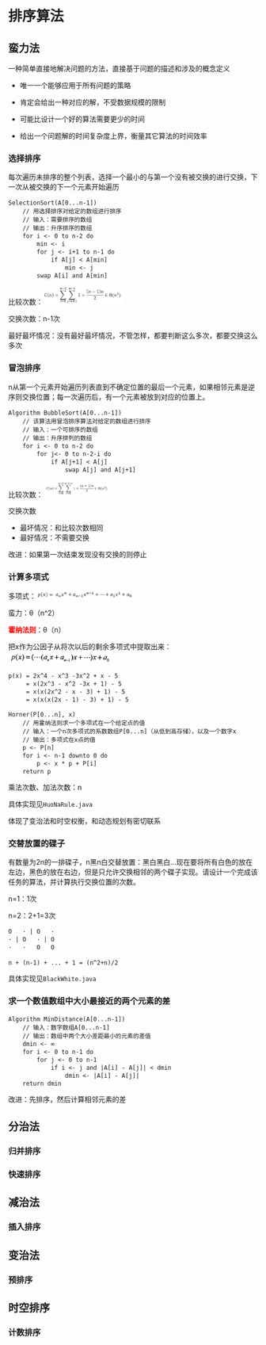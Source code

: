 # 排序算法

## 蛮力法

一种简单直接地解决问题的方法，直接基于问题的描述和涉及的概念定义

- 唯一一个能够应用于所有问题的策略

- 肯定会给出一种对应的解，不受数据规模的限制

- 可能比设计一个好的算法需要更少的时间

- 给出一个问题解的时间复杂度上界，衡量其它算法的时间效率

### 选择排序

每次遍历未排序的整个列表，选择一个最小的与第一个没有被交换的进行交换，下一次从被交换的下一个元素开始遍历

```
SelectionSort(A[0...n-1])
	// 用选择排序对给定的数组进行排序
	// 输入：需要排序的数组
	// 输出：升序排序的数组
	for i <- 0 to n-2 do
		min <- i
		for j <- i+1 to n-1 do
			if A[j] < A[min]
				min <- j
		swap A[i] and A[min]
```

比较次数：<img src="pic\2\1.png" style="zoom:50%;" />

交换次数：n-1次

最好最坏情况：没有最好最坏情况，不管怎样，都要判断这么多次，都要交换这么多次

### 冒泡排序

n从第一个元素开始遍历列表直到不确定位置的最后一个元素，如果相邻元素是逆序则交换位置；每一次遍历后，有一个元素被放到对应的位置上。

```
Algorithm BubbleSort(A[0...n-1])
	// 该算法用冒泡排序算法对给定的数组进行排序
	// 输入：一个可排序的数组
	// 输出：升序排列的数组
	for i <- 0 to n-2 do
		for j<- 0 to n-2-i do
			if A[j+1] < A[j]
				swap A[j] and A[j+1]
```

比较次数：<img src="pic\2\2.png" style="zoom:50%;" />

交换次数

- 最坏情况：和比较次数相同
- 最好情况：不需要交换

改进：如果第一次结束发现没有交换的则停止

### 计算多项式

多项式：<img src="pic\2\3.png" style="zoom:70%;" />

蛮力：θ（n^2）

<font color="red">**霍纳法则**</font>：θ（n）

把x作为公因子从将次以后的剩余多项式中提取出来：<img src="pic\2\4.png" style="zoom:60%;" />

```
p(x) = 2x^4 - x^3 -3x^2 + x - 5
     = x(2x^3 - x^2 -3x + 1) - 5
     = x(x(2x^2 - x - 3) + 1) - 5
     = x(x(x(2x - 1) - 3) + 1) - 5
```

```
Horner(P[0...n], x)
	// 用霍纳法则求一个多项式在一个给定点的值
	// 输入：一个n次多项式的系数数组P[0...n]（从低到高存储），以及一个数字x
	// 输出：多项式在x点的值
	p <- P[n]
	for i <- n-1 downto 0 do
		p <- x * p + P[i]
	return p
```

乘法次数、加法次数：n

具体实现见```HuoNaRule.java```

体现了变治法和时空权衡，和动态规划有密切联系

### 交替放置的碟子

有数量为2n的一排碟子，n黑n白交替放置：黑白黑白…现在要将所有白色的放在左边，黑色的放在右边，但是只允许交换相邻的两个碟子实现。请设计一个完成该任务的算法，并计算执行交换位置的次数。

n=1：1次

n=2：2+1=3次

```
O   · | O   ·
· | O   · | O
·   ·   O   O
```

```n + (n-1) + ... + 1 = (n^2+n)/2```

具体实现见```BlackWhite.java```

### 求一个数值数组中大小最接近的两个元素的差

```
Algorithm MinDistance(A[0...n-1])
	// 输入：数字数组A[0...n-1]
	// 输出：数组中两个大小差距最小的元素的差值
	dmin <- ∞
	for i <- 0 to n-1 do
		for j <- 0 to n-1
			if i <- j and |A[i] - A[j]| < dmin
				dmin <- |A[i] - A[j]|
	return dmin
```

改进：先排序，然后计算相邻元素的差

## 分治法

### 归并排序

### 快速排序

## 减治法

### 插入排序

## 变治法

### 预排序

## 时空排序

### 计数排序

